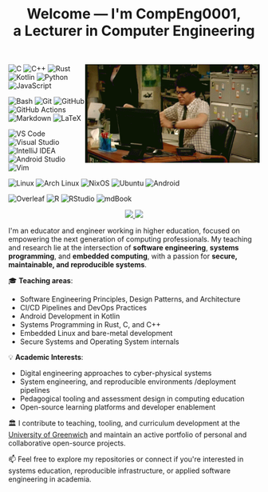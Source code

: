 <div align="center">
	<h1 align="center">Welcome — I'm CompEng0001,<br> a Lecturer in Computer Engineering</h1>
</div>

<br/>

<p align="left">
  <img src="./moss.gif" alt="moss_rage" align="right" style="width:350px">
  <!-- Languages -->
  <img src="https://img.shields.io/badge/C-00599C?style=for-the-badge&logo=c&logoColor=white" alt="C" />
  <img src="https://img.shields.io/badge/C++-00599C?style=for-the-badge&logo=c%2B%2B&logoColor=white" alt="C++" />
  <img src="https://img.shields.io/badge/Rust-000000?style=for-the-badge&logo=rust&logoColor=white" alt="Rust" />
  <img src="https://img.shields.io/badge/Kotlin-7F52FF?style=for-the-badge&logo=kotlin&logoColor=white" alt="Kotlin" />
  <img src="https://img.shields.io/badge/Python-3776AB?style=for-the-badge&logo=python&logoColor=white" alt="Python" />
  <img src="https://img.shields.io/badge/JS-F7DF1E?style=for-the-badge&logo=javascript&logoColor=black" alt="JavaScript" />
</p>

<p align="left">
  <!-- Tools & DevOps -->
  <img src="https://img.shields.io/badge/Bash-4EAA25?style=for-the-badge&logo=gnubash&logoColor=white" alt="Bash" />
  <img src="https://img.shields.io/badge/Git-F05032?style=for-the-badge&logo=git&logoColor=white" alt="Git" />
  <img src="https://img.shields.io/badge/GH-181717?style=for-the-badge&logo=github&logoColor=white" alt="GitHub" />
  <img src="https://img.shields.io/badge/GH Actions-2088FF?style=for-the-badge&logo=githubactions&logoColor=white" alt="GitHub Actions" />
  <img src="https://img.shields.io/badge/MD-000000?style=for-the-badge&logo=markdown&logoColor=white" alt="Markdown" />
  <img src="https://img.shields.io/badge/LaTeX-008080?style=for-the-badge&logo=latex&logoColor=white" alt="LaTeX" />
</p>

<p align="left">
  <!-- Editors & IDEs -->
  <img src="https://img.shields.io/badge/VS%20Code-007ACC?style=for-the-badge&logo=visual-studio-code&logoColor=white" alt="VS Code" />
  <img src="https://img.shields.io/badge/VS-5C2D91?style=for-the-badge&logo=visual-studio&logoColor=white" alt="Visual Studio" />
  <img src="https://img.shields.io/badge/IntelliJ-000000?style=for-the-badge&logo=intellijidea&logoColor=white" alt="IntelliJ IDEA" />
  <img src="https://img.shields.io/badge/AStudio-3DDC84?style=for-the-badge&logo=androidstudio&logoColor=white" alt="Android Studio" />
  <img src="https://img.shields.io/badge/Vim-019733?style=for-the-badge&logo=vim&logoColor=white" alt="Vim" />
</p>

<p align="left">
  <!-- Operating Systems -->
  <img src="https://img.shields.io/badge/Linux-FCC624?style=for-the-badge&logo=linux&logoColor=black" alt="Linux" />
  <img src="https://img.shields.io/badge/Arch-1793D1?style=for-the-badge&logo=archlinux&logoColor=white" alt="Arch Linux" />
  <img src="https://img.shields.io/badge/NixOS-5277C3?style=for-the-badge&logo=nixos&logoColor=white" alt="NixOS" />
  <img src="https://img.shields.io/badge/Ubuntu-E95420?style=for-the-badge&logo=ubuntu&logoColor=white" alt="Ubuntu" />
  <img src="https://img.shields.io/badge/Android-3DDC84?style=for-the-badge&logo=android&logoColor=white" alt="Android" />
</p>

<p align="left">
  <!-- Academic Tools -->
  <img src="https://img.shields.io/badge/Overleaf-47A141?style=for-the-badge&logo=overleaf&logoColor=white" alt="Overleaf" />
  <img src="https://img.shields.io/badge/R-276DC3?style=for-the-badge&logo=r&logoColor=white" alt="R" />
  <img src="https://img.shields.io/badge/RStudio-75AADB?style=for-the-badge&logo=rstudio&logoColor=white" alt="RStudio" />
  <img src="https://img.shields.io/badge/mdBook-000000?style=for-the-badge&logo=mdbook&logoColor=white" alt="mdBook" />
</p>

<p align="center">
<a href="https://github.com/CompEng0001">  
  <img width="45%" src="https://github-readme-stats-eight-theta.vercel.app/api?username=CompEng0001&show_icons=true&theme=material-palenight&include_all_commits=true&count_private=true"/> <img width="45%" src="https://nirzak-streak-stats.vercel.app?user=CompEng0001&theme=material-palenight&hide_border=false&date_format=j%20M%5B%20Y%5D&mode=weekly"/>
</a>
</p>

I'm an educator and engineer working in higher education, focused on empowering the next generation of computing professionals. My teaching and research lie at the intersection of **software engineering**, **systems programming**, and **embedded computing**, with a passion for **secure, maintainable, and reproducible systems**.

🎓 **Teaching areas**:
- Software Engineering Principles, Design Patterns, and Architecture
- CI/CD Pipelines and DevOps Practices
- Android Development in Kotlin
- Systems Programming in Rust, C, and C++
- Embedded Linux and bare-metal development
- Secure Systems and Operating System internals

💡 **Academic Interests**:
- Digital engineering approaches to cyber-physical systems
- System engineering, and reproducible environments /deployment pipelines
- Pedagogical tooling and assessment design in computing education
- Open-source learning platforms and developer enablement

🏛️ I contribute to teaching, tooling, and curriculum development at the [University of Greenwich](https://github.com/UniOfGreenwich) and maintain an active portfolio of personal and collaborative open-source projects.

📫 Feel free to explore my repositories or connect if you're interested in systems education, reproducible infrastructure, or applied software engineering in academia.
